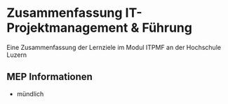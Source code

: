 # Zusammenfassung IT-Projektmanagement & Führung
Eine Zusammenfassung der Lernziele im Modul ITPMF an der Hochschule Luzern

## MEP Informationen
- mündlich
